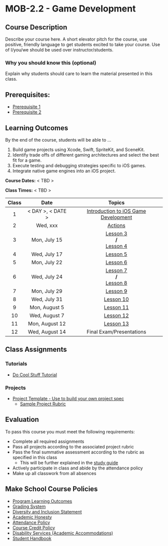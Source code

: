 # MOB-2.2 - Game Development

## Course Description

Describe your course here. A short elevator pitch for the course, use positive, friendly language to get students excited to take your course. Use of I/you/we should be used over instructor/students.

### Why you should know this (optional)

Explain why students should care to learn the material presented in this class.

## Prerequisites:  

- [Prerequisite 1]()
- [Prerequisite 2]()

## Learning Outcomes

By the end of the course, students will be able to ...

1. Build game projects using Xcode, Swift, SpriteKit, and SceneKit.
2. Identify trade offs of different gaming architectures and select the best fit for a game.
3. Execute testing and debugging strategies specific to iOS games.
4. Integrate native game engines into an iOS project.

<!--
## Schedule

**NOTE:** Due to the shorter summer sessions, for some class sessions you will see multiple topics covered. This schedule compression is to ensure that we cover the same material that we normally would in non-summer terms. -->


**Course Dates:** < TBD >
<!-- Wednesday, July 8 – Wednesday, August 14, 2019 (6 weeks) -->

**Class Times:** < TBD >
<!-- Monday and Wednesday at 3:30–5:20pm (12 class sessions) -->

| Class |          Date          |                 Topics                  |
|:-----:|:----------------------:|:---------------------------------------:|
|  1 |  < DAY >, < DATE >                        | [Introduction to iOS Game Development] |
|  2 |   Wed, xxx                           | [Actions] |
|  3 |   Mon, July 15                        | [Lesson 3] <br/> **/** <br/> [Lesson 4] |
|  4 |   Wed, July 17                            | [Lesson 5] |
|  5 |   Mon, July 22                         | [Lesson 6] |
|  6 |   Wed, July 24                            | [Lesson 7] <br/> **/** <br/> [Lesson 8] |
|  7 |   Mon, July 29                         | [Lesson 9] |
|  8 |   Wed, July 31                            | [Lesson 10] |
| 9 |   Mon, August 5                           | [Lesson 11] |
| 10 |   Wed, August 7                             | [Lesson 12] |  
| 11 |   Mon, August 12                         | [Lesson 13]|
| 12 |   Wed, August 14                         | Final Exam/Presentations  |


[Introduction to iOS Game Development]: Lessons/01-Intro-iOS-Game-Development/Lesson1.md
[Actions]: Lessons/Lesson2.md
[Lesson 3]: Lessons/Lesson3.md
[Lesson 4]: Lessons/Lesson4.md
[Lesson 5]: Lessons/Lesson5.md
[Lesson 6]: Lessons/Lesson6.md
[Lesson 7]: Lessons/Lesson7.md
[Lesson 8]: Lessons/Lesson8.md
[Lesson 9]: Lessons/Lesson9.md
[Lesson 10]: Lessons/Lesson10.md
[Lesson 11]: Lessons/Lesson11.md
[Lesson 12]: Lessons/Lesson12.md
[Lesson 13]: Lessons/Lesson13.md

## Class Assignments

### Tutorials

- [Do Cool Stuff Tutorial]()

### Projects

- [Project Template - Use to build your own project spec](https://docs.google.com/document/d/1j4ualsYjrd-7ePdyP3KU03xrpg41k1AoSU0YKkx9_I8/edit?usp=sharing)
    -   [Sample Project Rubric](Sample_Rubric.md)

## Evaluation
To pass this course you must meet the following requirements:

- Complete all required assignments
- Pass all projects according to the associated project rubric
- Pass the final summative assessment according to the rubric as specified in this class
    - This will be further explained in the [study guide](ADD_STUDY_GUIDE_LNK)
- Actively participate in class and abide by the attendance policy
- Make up all classwork from all absences

## Make School Course Policies

- [Program Learning Outcomes](https://make.sc/program-learning-outcomes)
- [Grading System](https://make.sc/grading-system)
- [Diversity and Inclusion Statement](https://make.sc/diversity-and-inclusion-statement)
- [Academic Honesty](https://make.sc/academic-honesty-policy)
- [Attendance Policy](https://make.sc/attendance-policy)
- [Course Credit Policy](https://make.sc/course-credit-policy)
- [Disability Services (Academic Accommodations)](https://make.sc/disability-services)
- [Student Handbook](https://make.sc/student-handbook)

